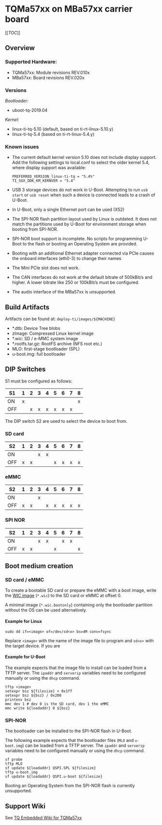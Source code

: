 # TQMa57xx on MBa57xx carrier board

[[_TOC_]]

## Overview

### Supported Hardware:

* TQMa57xx: Module revisions REV.010x
* MBa57xx: Board revisions REV.020x

### Versions

_Bootloader:_

* uboot-tq-2019.04

_Kernel:_

* linux-ti-tq-5.10 (default, based on ti-rt-linux-5.10.y)
* linux-ti-tq-5.4 (based on ti-rt-linux-5.4.y)

### Known issues

* The current default kernel version 5.10 does not include display support. Add
  the following settings to local.conf to select the older kernel 5.4, where
  display support was available:

      PREFERRED_VERSION_linux-ti-tq = "5.4%"
      TI_SGX_DDK_KM_KERNVER = "5.4"

* USB 3 storage devices do not work in U-Boot. Attempting to run `usb start` or
  `usb reset` when such a device is connected leads to a crash of U-Boot.
* In U-Boot, only a single Ethernet port can be used (X52)
* The SPI-NOR flash partition layout used by Linux is outdated. It does not
  match the partitions used by U-Boot for environment storage when booting from
  SPI-NOR.
* SPI-NOR boot support is incomplete. No scripts for programming U-Boot to the
  flash or booting an Operating System are provided.
* Booting with an additional Ethernet adapter connected via PCIe causes the
  onboard interfaces (eth0-3) to change their names
* The Mini PCIe slot does not work.
* The CAN interfaces do not work at the default bitrate of 500kBit/s and higher.
  A lower bitrate like 250 or 100kBit/s must be configured.
* The audio interface of the MBa57xx is unsupported.

## Build Artifacts

Artifacts can be found at:
`deploy-ti/images/${MACHINE}`

* \*.dtb: Device Tree blobs
* zImage: Compressed Linux kernel image
* \*.wic: SD / e-MMC system image
* \*.rootfs.tar.gz: RootFS archive (NFS root etc.)
* MLO: first-stage bootloader (SPL)
* u-boot.img: full bootloader

## DIP Switches

S1 must be configured as follows:

| S1      |  1  |  2  |  3  |  4  |  5  |  6  |  7  |  8  |
| ------- | :-: | :-: | :-: | :-: | :-: | :-: | :-: | :-: |
| ON      |  x  |     |     |     |     |     |     |  x  |
| OFF     |     |  x  |  x  |  x  |  x  |  x  |  x  |     |

The DIP switch S2 are used to select the device to boot from.

### SD card

| S2      |  1  |  2  |  3  |  4  |  5  |  6  |  7  |  8  |
| ------- | :-: | :-: | :-: | :-: | :-: | :-: | :-: | :-: |
| ON      |     |     |  x  |  x  |     |     |     |     |
| OFF     |  x  |  x  |     |     |  x  |  x  |  x  |  x  |

### eMMC


| S2      |  1  |  2  |  3  |  4  |  5  |  6  |  7  |  8  |
| ------- | :-: | :-: | :-: | :-: | :-: | :-: | :-: | :-: |
| ON      |     |     |  x  |     |     |     |     |     |
| OFF     |  x  |  x  |     |  x  |  x  |  x  |  x  |  x  |

### SPI NOR


| S2      |  1  |  2  |  3  |  4  |  5  |  6  |  7  |  8  |
| ------- | :-: | :-: | :-: | :-: | :-: | :-: | :-: | :-: |
| ON      |     |     |  x  |  x  |     |  x  |  x  |     |
| OFF     |  x  |  x  |     |     |  x  |     |     |  x  |

## Boot medium creation

### SD card / eMMC

To create a bootable SD card or prepare the eMMC with a boot image, write the
[WIC image](#build-artifacts) (`*.wic`) to the SD card or eMMC at offset 0.

A minimal image (`*.wic.bootonly`) containing only the bootloader partition
without the OS can be used alternatively.

#### Example for Linux

```
sudo dd if=<image> of=/dev/sd<x> bs=4M conv=fsync
```

Replace `<image>` with the name of the image file to program and `sd<x>` with
the target device. If you are

#### Example for U-Boot

The example expects that the image file to install can be loaded from a TFTP
server. The `ipaddr` and `serverip` variables need to be configured manually
or using the `dhcp` command.

```
tftp <image>
setexpr bsz ${filesize} + 0x1ff
setexpr bsz ${bsz} / 0x200
printenv bsz
mmc dev 1 # dev 0 is the SD card, dev 1 the eMMC
mmc write ${loadaddr} 0 ${bsz}
```

### SPI-NOR

The bootloader can be installed to the SPI-NOR flash in U-Boot.

The following example expects that the bootloader files (`MLO` and `u-boot.img`)
can be loaded from a TFTP server. The `ipaddr` and `serverip` variables need to
be configured manually or using the `dhcp` command.

```
sf probe
tftp MLO
sf update ${loadaddr} QSPI.SPL ${filesize}
tftp u-boot.img
sf update ${loadaddr} QSPI.u-boot ${filesize}
```

Booting an Operating System from the SPI-NOR flash is currently unsupported.

## Support Wiki

See [TQ Embedded Wiki for TQMa57xx](https://support.tq-group.com/en/arm/tqma57xx)
